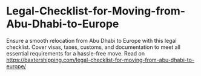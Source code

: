 # Legal-Checklist-for-Moving-from-Abu-Dhabi-to-Europe
Ensure a smooth relocation from Abu Dhabi to Europe with this legal checklist. Cover visas, taxes, customs, and documentation to meet all essential requirements for a hassle-free move.  Read on https://baxtershipping.com/legal-checklist-for-moving-from-abu-dhabi-to-europe/
